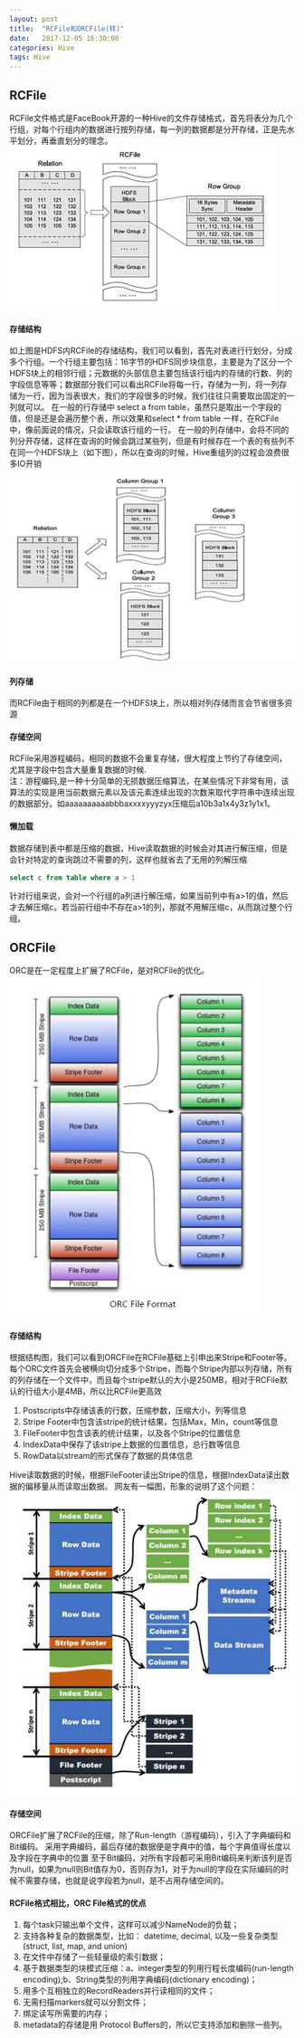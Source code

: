 ```yaml
---
layout: post
title:  "RCFile和ORCFile(转)"
date:   2017-12-05 16:30:00
categories: Hive
tags: Hive
---
```

## RCFile

RCFile文件格式是FaceBook开源的一种Hive的文件存储格式，首先将表分为几个行组，对每个行组内的数据进行按列存储，每一列的数据都是分开存储，正是先水平划分，再垂直划分的理念。
![shuffle](../assets/img/1.png)

#### 存储结构  
如上图是HDFS内RCFile的存储结构，我们可以看到，首先对表进行行划分，分成多个行组。一个行组主要包括：16字节的HDFS同步块信息，主要是为了区分一个HDFS块上的相邻行组；元数据的头部信息主要包括该行组内的存储的行数、列的字段信息等等；数据部分我们可以看出RCFile将每一行，存储为一列，将一列存储为一行，因为当表很大，我们的字段很多的时候，我们往往只需要取出固定的一列就可以。
在一般的行存储中 select a from table，虽然只是取出一个字段的值，但是还是会遍历整个表，所以效果和select * from table 一样，在RCFile中，像前面说的情况，只会读取该行组的一行。
在一般的列存储中，会将不同的列分开存储，这样在查询的时候会跳过某些列，但是有时候存在一个表的有些列不在同一个HDFS块上（如下图），所以在查询的时候，Hive重组列的过程会浪费很多IO开销

![shuffle](../assets/img/2.png)

#### 列存储
而RCFile由于相同的列都是在一个HDFS块上，所以相对列存储而言会节省很多资源

#### 存储空间
RCFile采用游程编码，相同的数据不会重复存储，很大程度上节约了存储空间，尤其是字段中包含大量重复数据的时候.   
注：游程编码,是一种十分简单的无损数据压缩算法，在某些情况下非常有用，该算法的实现是用当前数据元素以及该元素连续出现的次数来取代字符串中连续出现的数据部分。如aaaaaaaaaabbbaxxxxyyyzyx压缩后a10b3a1x4y3z1y1x1。

#### 懒加载
数据存储到表中都是压缩的数据，Hive读取数据的时候会对其进行解压缩，但是会针对特定的查询跳过不需要的列，这样也就省去了无用的列解压缩
``` sql
select c from table where a > 1
```
针对行组来说，会对一个行组的a列进行解压缩，如果当前列中有a>1的值，然后才去解压缩c。若当前行组中不存在a>1的列，那就不用解压缩c，从而跳过整个行组。

## ORCFile
ORC是在一定程度上扩展了RCFile，是对RCFile的优化。
![shuffle](/assets/img/3.png)

#### 存储结构
根据结构图，我们可以看到ORCFile在RCFile基础上引申出来Stripe和Footer等。每个ORC文件首先会被横向切分成多个Stripe，而每个Stripe内部以列存储，所有的列存储在一个文件中，而且每个stripe默认的大小是250MB，相对于RCFile默认的行组大小是4MB，所以比RCFile更高效
1. Postscripts中存储该表的行数，压缩参数，压缩大小，列等信息
2. Stripe Footer中包含该stripe的统计结果，包括Max，Min，count等信息
3. FileFooter中包含该表的统计结果，以及各个Stripe的位置信息
4. IndexData中保存了该stripe上数据的位置信息，总行数等信息
5. RowData以stream的形式保存了数据的具体信息

Hive读取数据的时候，根据FileFooter读出Stripe的信息，根据IndexData读出数据的偏移量从而读取出数据。
网友有一幅图，形象的说明了这个问题：
![shuffle](/assets/img/4.png)

#### 存储空间
ORCFile扩展了RCFile的压缩，除了Run-length（游程编码），引入了字典编码和Bit编码。
采用字典编码，最后存储的数据便是字典中的值，每个字典值得长度以及字段在字典中的位置
至于Bit编码，对所有字段都可采用Bit编码来判断该列是否为null，如果为null则Bit值存为0，否则存为1，对于为null的字段在实际编码的时候不需要存储，也就是说字段若为null，是不占用存储空间的。

#### RCFile格式相比，ORC File格式的优点
1. 每个task只输出单个文件，这样可以减少NameNode的负载；
2. 支持各种复杂的数据类型，比如： datetime, decimal, 以及一些复杂类型(struct, list, map, and union)
3. 在文件中存储了一些轻量级的索引数据；
4. 基于数据类型的块模式压缩：a、integer类型的列用行程长度编码(run-length encoding);b、String类型的列用字典编码(dictionary encoding)；
5. 用多个互相独立的RecordReaders并行读相同的文件；
6. 无需扫描markers就可以分割文件；
7. 绑定读写所需要的内存；
8. metadata的存储是用 Protocol Buffers的，所以它支持添加和删除一些列。
